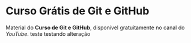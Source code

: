 # Curso Grátis de Git e GitHub
Material do **Curso de Git e GitHub**, disponível gratuitamente no canal do *YouTube*.
teste
testando alteração
